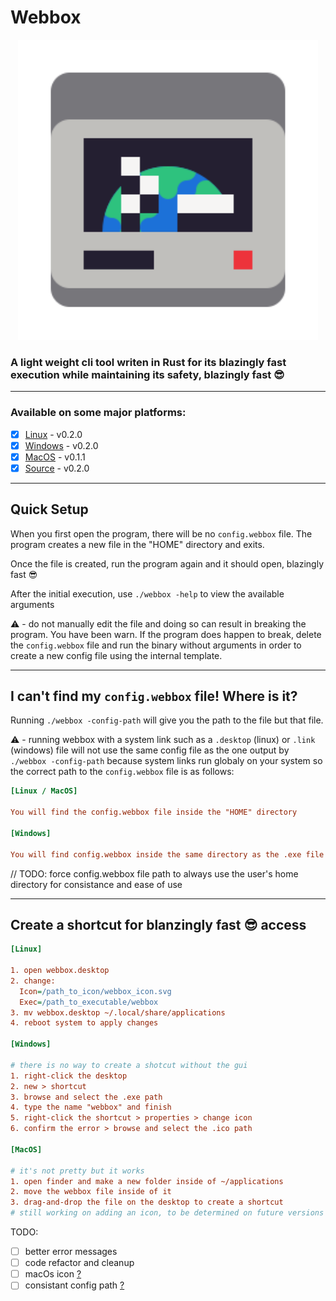 # Webbox

<p align="center"><img src="https://raw.githubusercontent.com/ionutrogojan/webbox/8f35d08f14740561eeb43aa785575d9928cff137/icon/webbox_icon.svg" width="480px"/></p>

### A light weight cli tool writen in Rust for its blazingly fast execution while maintaining its safety, blazingly fast 😎

---

### Available on some major platforms:

- [x] [Linux](https://github.com/ionutrogojan/webbox/releases/tag/0.2.0) - v0.2.0
- [x] [Windows](https://github.com/ionutrogojan/webbox/releases/tag/0.2.0) - v0.2.0
- [x] [MacOS](https://github.com/ionutrogojan/webbox/releases/tag/0.1.1) - v0.1.1
- [x] [Source](https://github.com/ionutrogojan/webbox/releases/tag/0.2.0) - v0.2.0

---

## Quick Setup

When you first open the program, there will be no `config.webbox` file. The program creates a new file in the "HOME" directory and exits.

Once the file is created, run the program again and it should open, blazingly fast 😎

After the initial execution, use `./webbox -help` to view the available arguments

⚠️ - do not manually edit the file and doing so can result in breaking the program. You have been warn.
If the program does happen to break, delete the `config.webbox` file and run the binary without arguments in order to create a new config file using the internal template.

---

## I can't find my `config.webbox` file! Where is it?

Running `./webbox -config-path` will give you the path to the file but that file.

⚠️ - running webbox with a system link such as a `.desktop` (linux) or `.link` (windows) file will not use the same config file as the one output by `./webbox -config-path` because system links run globaly on your system so the correct path to the `config.webbox` file is as follows:

```ini
[Linux / MacOS]

You will find the config.webbox file inside the "HOME" directory

[Windows]

You will find config.webbox inside the same directory as the .exe file

```

// TODO: force config.webbox file path to always use the user's home directory for consistance and ease of use

---

## Create a shortcut for blanzingly fast 😎 access

```ini
[Linux]

1. open webbox.desktop
2. change:
  Icon=/path_to_icon/webbox_icon.svg
  Exec=/path_to_executable/webbox
3. mv webbox.desktop ~/.local/share/applications
4. reboot system to apply changes

[Windows]

# there is no way to create a shotcut without the gui
1. right-click the desktop
2. new > shortcut
3. browse and select the .exe path
4. type the name "webbox" and finish
5. right-click the shortcut > properties > change icon
6. confirm the error > browse and select the .ico path

[MacOS]

# it's not pretty but it works
1. open finder and make a new folder inside of ~/applications
2. move the webbox file inside of it
3. drag-and-drop the file on the desktop to create a shortcut
# still working on adding an icon, to be determined on future versions

```

TODO:
  - [ ] better error messages
  - [ ] code refactor and cleanup
  - [ ] macOs icon [?](https://eshop.macsales.com/blog/28492-create-your-own-custom-icons-in-10-7-5-or-later/)
  - [ ] consistant config path [?](https://docs.rs/dirs/1.0.5/dirs/index.html)
